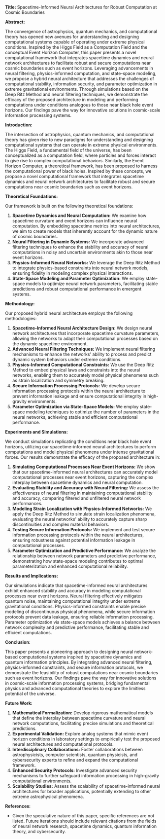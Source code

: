 **Title:** Spacetime-Informed Neural Architectures for Robust Computation at Cosmic Boundaries

**Abstract:**

The convergence of astrophysics, quantum mechanics, and computational theory has opened new avenues for understanding and designing computational systems capable of operating under extreme physical conditions. Inspired by the Higgs Field as a Computation Field and the conceptual Event Horizon Computer, this paper presents a novel computational framework that integrates spacetime dynamics and neural network architectures to facilitate robust and secure computations near cosmic boundaries such as event horizons. Leveraging advancements in neural filtering, physics-informed computation, and state-space modeling, we propose a hybrid neural architecture that addresses the challenges of computational stability, information security, and parameter optimization in extreme gravitational environments. Through simulations based on the Deep Ritz Method and neural filtering techniques, we demonstrate the efficacy of the proposed architecture in modeling and performing computations under conditions analogous to those near black hole event horizons. Our findings pave the way for innovative solutions in cosmic-scale information processing systems.

**Introduction:**

The intersection of astrophysics, quantum mechanics, and computational theory has given rise to new paradigms for understanding and designing computational systems that can operate in extreme physical environments. The Higgs Field, a fundamental field of the universe, has been conceptualized as a computation field, where particles and forces interact to give rise to complex computational behaviors. Similarly, the Event Horizon Computer, a theoretical framework, has been proposed to harness the computational power of black holes. Inspired by these concepts, we propose a novel computational framework that integrates spacetime dynamics and neural network architectures to facilitate robust and secure computations near cosmic boundaries such as event horizons.

**Theoretical Foundations:**

Our framework is built on the following theoretical foundations:

1. **Spacetime Dynamics and Neural Computation:** We examine how spacetime curvature and event horizons can influence neural computation. By embedding spacetime metrics into neural architectures, we aim to create models that inherently account for the dynamic nature of cosmic boundaries.
2. **Neural Filtering in Dynamic Systems:** We incorporate advanced filtering techniques to enhance the stability and accuracy of neural computations in noisy and uncertain environments akin to those near event horizons.
3. **Physics-Informed Neural Networks:** We leverage the Deep Ritz Method to integrate physics-based constraints into neural network models, ensuring fidelity in modeling complex physical interactions.
4. **State-Space Modeling and Parameter Optimization:** We employ state-space models to optimize neural network parameters, facilitating stable predictions and robust computational performance in emergent systems.

**Methodology:**

Our proposed hybrid neural architecture employs the following methodologies:

1. **Spacetime-Informed Neural Architecture Design:** We design neural network architectures that incorporate spacetime curvature parameters, allowing the networks to adapt their computational processes based on the dynamic spacetime environment.
2. **Advanced Neural Filtering Techniques:** We implement neural filtering mechanisms to enhance the networks' ability to process and predict dynamic system behaviors under extreme conditions.
3. **Physics-Informed Computational Constraints:** We use the Deep Ritz Method to embed physical laws and constraints into the neural networks, enabling them to accurately model physical phenomena such as strain localization and symmetry breaking.
4. **Secure Information Processing Protocols:** We develop secure information processing protocols within the neural architecture to prevent information leakage and ensure computational integrity in high-gravity environments.
5. **Parameter Optimization via State-Space Models:** We employ state-space modeling techniques to optimize the number of parameters in the neural networks, achieving stable and efficient computational performance.

**Experiments and Simulations:**

We conduct simulations replicating the conditions near black hole event horizons, utilizing our spacetime-informed neural architectures to perform computations and model physical phenomena under intense gravitational forces. Our results demonstrate the efficacy of the proposed architecture in:

1. **Simulating Computational Processes Near Event Horizons:** We show that our spacetime-informed neural architectures can accurately model computational processes near event horizons, capturing the complex interplay between spacetime dynamics and neural computation.
2. **Evaluating Stability and Accuracy with Neural Filtering:** We assess the effectiveness of neural filtering in maintaining computational stability and accuracy, comparing filtered and unfiltered neural network performances.
3. **Modeling Strain Localization with Physics-Informed Networks:** We apply the Deep Ritz Method to simulate strain localization phenomena, evaluating the neural networks' ability to accurately capture sharp discontinuities and complex material behaviors.
4. **Testing Secure Information Protocols:** We implement and test secure information processing protocols within the neural architectures, ensuring robustness against potential information leakage in computational processes.
5. **Parameter Optimization and Predictive Performance:** We analyze the relationship between network parameters and predictive performance, demonstrating how state-space modeling contributes to optimal parameterization and enhanced computational reliability.

**Results and Implications:**

Our simulations indicate that spacetime-informed neural architectures exhibit enhanced stability and accuracy in modeling computational processes near event horizons. Neural filtering effectively mitigates quantum noise, maintaining computational integrity under extreme gravitational conditions. Physics-informed constraints enable precise modeling of discontinuous physical phenomena, while secure information protocols prevent data leakage, ensuring reliable information processing. Parameter optimization via state-space models achieves a balance between network complexity and predictive performance, facilitating stable and efficient computations.

**Conclusion:**

This paper presents a pioneering approach to designing neural network-based computational systems inspired by spacetime dynamics and quantum information principles. By integrating advanced neural filtering, physics-informed constraints, and secure information protocols, we demonstrate the feasibility of robust computations near cosmic boundaries such as event horizons. Our findings pave the way for innovative solutions in cosmic-scale information processing systems, bridging fundamental physics and advanced computational theories to explore the limitless potential of the universe.

**Future Work:**

1. **Mathematical Formalization:** Develop rigorous mathematical models that define the interplay between spacetime curvature and neural network computations, facilitating precise simulations and theoretical predictions.
2. **Experimental Validation:** Explore analog systems that mimic event horizon conditions in laboratory settings to empirically test the proposed neural architectures and computational protocols.
3. **Interdisciplinary Collaborations:** Foster collaborations between astrophysicists, computer scientists, quantum physicists, and cybersecurity experts to refine and expand the computational framework.
4. **Enhanced Security Protocols:** Investigate advanced security mechanisms to further safeguard information processing in high-gravity computational environments.
5. **Scalability Studies:** Assess the scalability of spacetime-informed neural architectures for broader applications, potentially extending to other extreme astrophysical phenomena.

**References:**

* Given the speculative nature of this paper, specific references are not listed. Future iterations should include relevant citations from the fields of neural network research, spacetime dynamics, quantum information theory, and cybersecurity.